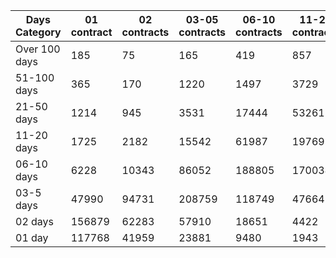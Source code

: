 | Days Category | 01 contract | 02 contracts | 03-05 contracts | 06-10 contracts | 11-20 contracts | 21-50 contracts | 51-100 contracts | Over 100 contracts | Sum   |
|---------------|-------------|--------------|-----------------|-----------------|-----------------|-----------------|------------------|--------------------|-------|
| Over 100 days | 185 | 75 | 165 | 419 | 857 | 3349 | 5903 | 4479 | 15432 |
| 51-100 days | 365 | 170 | 1220 | 1497 | 3729 | 14056 | 15449 | 3548 | 40034 |
| 21-50 days | 1214 | 945 | 3531 | 17444 | 53261 | 108447 | 26636 | 1795 | 213273 |
| 11-20 days | 1725 | 2182 | 15542 | 61987 | 197697 | 149979 | 7899 | 110 | 437121 |
| 06-10 days | 6228 | 10343 | 86052 | 188805 | 170034 | 54197 | 1725 | 19 | 517403 |
| 03-5 days | 47990 | 94731 | 208759 | 118749 | 47664 | 8087 | 181 | 0 | 526161 |
| 02 days | 156879 | 62283 | 57910 | 18651 | 4422 | 830 | 28 | 1 | 301004 |
| 01 day | 117768 | 41959 | 23881 | 9480 | 1943 | 363 | 13 | 13 | 195420 |
